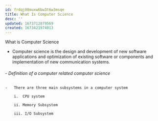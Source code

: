 ```yaml
---
id: frdqj80muxw6bw3t6w3msqe
title: What Is Computer Science
desc: ''
updated: 1673712879569
created: 1673421974013
---
```


What is Computer Science

-   Computer science is the design and development of new software applications and optimization of existing software or components and implementation of new communication systems.

###### -   Definition of a computer related computer science

    -   There are three main subsystems in a computer system

        i.  CPU system

        ii. Memory Subsystem

        iii. I/O Subsystem
